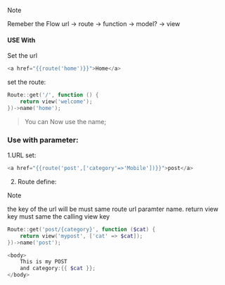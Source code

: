 > [!NOTE]
> Remeber the Flow
> url -> route -> function -> model? -> view

#### USE With 
Set the url
```powershell
<a href="{{route('home')}}">Home</a>

```
set the route:
```powershell
Route::get('/', function () {
    return view('welcome');
})->name('home');

```
> You can Now use the name;

### Use with parameter:
1.URL set:

```powershell
<a href="{{route('post',['category'=>'Mobile'])}}">post</a>

```
2. Route define:
> [!NOTE]
> the key of the url will be must same route url paramter name.
> return view key must same the calling view key

```powershell
Route::get('post/{category}', function ($cat) {
    return view('mypost', ['cat' => $cat]);
})->name('post');

```
```powershell
<body>
    This is my POST
    and category:{{ $cat }};
</body>

```

